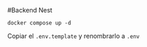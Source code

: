 #Backend Nest

```
docker compose up -d
```

Copiar el ```.env.template``` y renombrarlo a ```.env```